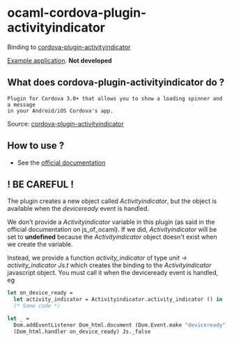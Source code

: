 # ocaml-cordova-plugin-activityindicator

Binding to
[cordova-plugin-activityindicator](https://github.com/Initsogar/cordova-activityindicator)

[Example
application](https://github.com/dannywillems/ocaml-cordova-plugin-activityindicator-example).
**Not developed**

## What does cordova-plugin-activityindicator do ?

```
Plugin for Cordova 3.0+ that allows you to show a loading spinner and a message
in your Android/iOS Cordova's app.
```

Source: [cordova-plugin-activityindicator](https://github.com/Initsogar/cordova-activityindicator)

## How to use ?

* See the [official documentation](https://github.com/Initsogar/cordova-activityindicator)

## ! BE CAREFUL !

The plugin creates a new object called *Activityindicator*, but the object is
available when the *deviceready* event is handled.

We don't provide a *Activityindicator* variable in this plugin (as said in the official
documentation on js_of_ocaml). If we did, *Activityindicator* will be set to **undefined**
because the *Activityindicator* object doesn't exist when we create the variable.

Instead, we provide a function *activity_indicator* of type *unit -> activity_indicator Js.t* which creates the
binding to the *Activityindicator* javascript object. You must call it when the deviceready
event is handled, eg

```OCaml
let on_device_ready =
  let activity_indicator = Activityindicator.activity_indicator () in
  (* Some code *)

let _ =
  Dom.addEventListener Dom_html.document (Dom.Event.make "deviceready")
  (Dom_html.handler on_device_ready) Js._false
```
